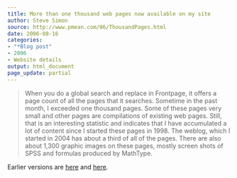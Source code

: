```yaml
---
title: More than one thousand web pages now available on my site
author: Steve Simon
source: http://www.pmean.com/06/ThousandPages.html
date: 2006-08-16
categories:
- "*Blog post"
- 2006
- Website details
output: html_document
page_update: partial
---
```


> When you do a global search and replace in Frontpage, it offers a page
> count of all the pages that it searches. Sometime in the past month, I
> exceeded one thousand pages. Some of these pages very small and other
> pages are compilations of existing web pages. Still, that is an
> interesting statistic and indicates that I have accumulated a lot of
> content since I started these pages in 1998. The weblog, which I
> started in 2004 has about a third of all of the pages. There are also
> about 1,300 graphic images on these pages, mostly screen shots of SPSS
> and formulas produced by MathType.

Earlier versions are [here][sim1] and [here][sim2].

[sim1]: http://www.pmean.com/06/ThousandPages.html
[sim2]: http://new.pmean.com/ThousandPages/
